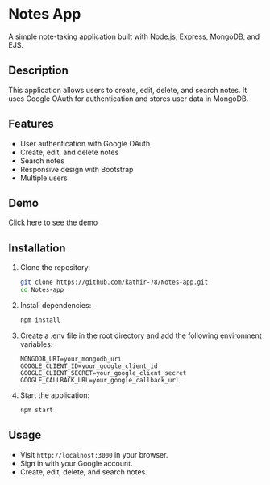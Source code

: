 # Notes App

A simple note-taking application built with Node.js, Express, MongoDB, and EJS.

## Description

This application allows users to create, edit, delete, and search notes. It uses Google OAuth for authentication and stores user data in MongoDB.

## Features

- User authentication with Google OAuth
- Create, edit, and delete notes
- Search notes
- Responsive design with Bootstrap
- Multiple users

## Demo

[Click here to see the demo](http://your-demo-link.com)

## Installation

1. Clone the repository:
    ```sh
    git clone https://github.com/kathir-78/Notes-app.git
    cd Notes-app
    ```

2. Install dependencies:
    ```sh
    npm install
    ```

3. Create a .env file in the root directory and add the following environment variables:
    ```env
    MONGODB_URI=your_mongodb_uri
    GOOGLE_CLIENT_ID=your_google_client_id
    GOOGLE_CLIENT_SECRET=your_google_client_secret
    GOOGLE_CALLBACK_URL=your_google_callback_url
    ```

4. Start the application:
    ```sh
    npm start
    ```

## Usage

- Visit `http://localhost:3000` in your browser.
- Sign in with your Google account.
- Create, edit, delete, and search notes.



